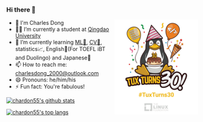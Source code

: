 ### Hi there 👋

[<img src="./images/tuxturns30_1000.png" height="250px" align="right" />](https://www.linuxfoundation.org/en/linux30th/)

- 🧑 I'm Charles Dong
- 👨‍🎓 I’m currently a student at [Qingdao University](https://www.qdu.edu.cn/)
- 🌱 I’m currently learning [ML🤖](http://en.wikipedia.org/wiki/Machine_learning), [CV👀](http://en.wikipedia.org/wiki/Computer_vision), statistics📈, English🗽(For TOEFL iBT and Duolingo) and Japanese🎎
- 📫 How to reach me: charlesdong_2000@outlook.com
- 😄 Pronouns: he/him/his
- ⚡ Fun fact: You're fabulous!
<!--
- 👯 I’m looking to collaborate on ...
- 🤔 I’m looking for help with ...
- 💬 Ask me about ...
-->

[![chardon55's github stats](https://github-readme-stats.vercel.app/api?username=chardon55&show_icons=true&bg_color=25,00132c,003247&text_color=e0f7fa&title_color=fce4ec&icon_color=f186c0)](https://github.com/chardon55)

[![chardon55's top langs](https://github-readme-stats.vercel.app/api/top-langs/?username=chardon55&layout=compact&bg_color=-25,00132c,003247&text_color=ffffff&title_color=fce4ec)](https://github.com/chardon55)
